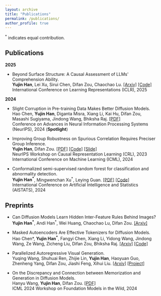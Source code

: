 ```yaml
---
layout: archive
title: "Publications"
permalink: /publications/
author_profile: true
---
```


<sup>*</sup> indicates equal contribution.

Publications
------
**2025** 
- Beyond Surface Structure: A Causal Assessment of LLMs' Comprehension Ability.  
  **Yujin Han**, Lei Xu, Sirui Chen, Difan Zou, Chaochao Lu. [[Arxiv]](https://arxiv.org/abs/2411.19456) [[Code]](https://github.com/OpenCausaLab/ADCE)  
  International Conference on Learning Representations (ICLR), 2025  
  
**2024**  
- Slight Corruption in Pre-training Data Makes Better Diffusion Models.  
  Hao Chen, **Yujin Han**, Diganta Misra, Xiang Li, Kai Hu, Difan Zou, Masashi Sugiyama, Jindong Wang, Bhiksha Raj. [[PDF]](https://arxiv.org/abs/2405.20494)  
  Conference on Advances in Neural Information Processing Systems (NeurIPS), 2024 (**Spotlight**)
  
- Improving Group Robustness on Spurious Correlation Requires Preciser Group Inference.  
  **Yujin Han**, Difan Zou. [[PDF]](https://arxiv.org/pdf/2404.13815) [[Code]](https://github.com/yujinhan98/GIC) [[Slide]](https://github.com/yujinhanml/yujinhanml.github.io/blob/master/slides/GIC_pre.pdf)  
  NeurIPS Workshop on Causal Representation Learning (CRL), 2023  
  International Conference on Machine Learning (ICML), 2024

- Conformalized semi-supervised random forest for classification and abnormality detection.  
  **Yujin Han<sup>*</sup>**, Mingwenchan Xu<sup>*</sup>, Leying Guan. [[PDF]](https://arxiv.org/abs/2302.02237) [[Code]](https://github.com/yujinhan98/CSForest)  
  International Conference on Artificial Intelligence and Statistics (AISTATS), 2024

Preprints
------
- Can Diffusion Models Learn Hidden Inter-Feature Rules Behind Images?  
  **Yujin Han<sup>*</sup>**, Andi Han<sup>*</sup>, Wei Huang, Chaochao Lu, Difan Zou. [[Arxiv]](https://www.arxiv.org/abs/2502.04725)

- Masked Autoencoders Are Effective Tokenizers for Diffusion Models.   
  Hao Chen*, **Yujin Han<sup>*</sup>**, Fangyi Chen, Xiang Li, Yidong Wang, Jindong Wang, Ze Wang, Zicheng Liu, Difan Zou, Bhiksha Raj. [[Arxiv]](https://arxiv.org/abs/2502.03444) [[Code]](https://github.com/Hhhhhhao/continuous_tokenizer)  

- Parallelized Autoregressive Visual Generation.  
  Yuqing Wang, Shuhuai Ren, Zhijie Lin, **Yujin Han**, Haoyuan Guo, Zhenheng Yang, Difan Zou, Jiashi Feng, Xihui Liu. [[Arxiv]](https://arxiv.org/abs/2412.15119) [[Project]](https://epiphqny.github.io/PAR-project/)  

- On the Discrepancy and Connection between Memorization and Generation in Diffusion Models.  
  Hanyu Wang, **Yujin Han**, Difan Zou. [[PDF]](https://openreview.net/pdf?id=ZqG5lo18tq)  
  ICML 2024 Workshop on Foundation Models in the Wild, 2024
